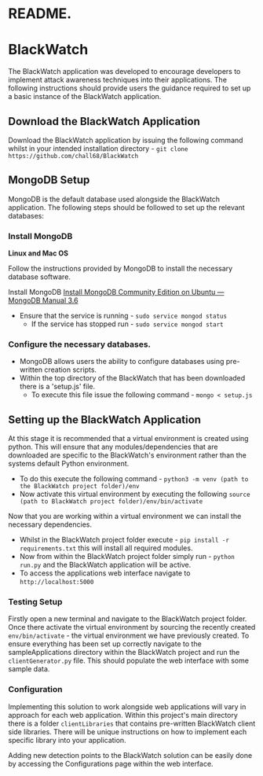 # README.


# BlackWatch
The BlackWatch application was developed to encourage developers to implement attack awareness techniques into their applications. The following instructions should provide users the guidance required to set up a basic instance of the BlackWatch application.

## Download the BlackWatch Application

Download the BlackWatch application by issuing the following command whilst in your intended installation directory - `git clone https://github.com/chall68/BlackWatch`


## MongoDB Setup

MongoDB is the default database used alongside the BlackWatch application. The following steps should be followed to set up the relevant databases:
 
### Install MongoDB

**Linux and Mac OS**

Follow the instructions provided by MongoDB to install the necessary database software.

Install MongoDB [Install MongoDB Community Edition on Ubuntu — MongoDB Manual 3.6](https://docs.mongodb.com/manual/tutorial/install-mongodb-on-ubuntu/)

* Ensure that the service is running - `sudo service mongod status` 
	* If the service has stopped run - `sudo service mongod start`

### Configure the necessary databases.

* MongoDB allows users the ability to configure databases using pre-written creation scripts.
* Within the top directory of the BlackWatch that has been downloaded there is a 'setup.js' file.
    * To execute this file issue the following command - `mongo < setup.js`
    

## Setting up the BlackWatch Application

At this stage it is recommended that a virtual environment is created using python. This will ensure that any modules/dependencies that are downloaded are specific to the BlackWatch's environment rather than the systems default Python environment.

* To do this execute the following command - `python3 -m venv (path to the BlackWatch project folder)/env`
* Now activate this virtual environment by executing the following `source (path to BlackWatch project folder)/env/bin/activate`

Now that you are working within a virtual environment we can install the necessary dependencies.

* Whilst in the BlackWatch project folder execute - `pip install -r requirements.txt` this will install all required modules.
* Now from within the BlackWatch project folder simply run - `python run.py` and the BlackWatch application will be active.
* To access the applications web interface navigate to `http://localhost:5000`

### Testing Setup

Firstly open a new terminal and navigate to the BlackWatch project folder. Once there activate the virtual environment by sourcing the recently created `env/bin/activate` - the virtual environment we have previously created.
To ensure everything has been set up correctly navigate to the sampleApplications directory within the BlackWatch project and run the `clientGenerator.py` file. This should populate the web interface with some sample data. 


### Configuration

Implementing this solution to work alongside web applications will vary in approach for each web application. Within this project's main directory there is a folder `clientLibraries` that contains pre-written BlackWatch client side libraries. There will be unique instructions on how to implement each specific library into your application.

Adding new detection points to the BlackWatch solution can be easily done by accessing the Configurations page within the web interface.

